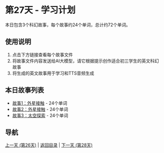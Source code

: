 # 第27天 - 学习计划

本日包含3个科幻故事，每个故事约24个单词，总计约72个单词。

## 使用说明

1. 点击下方链接查看每个故事文件
2. 将故事文件内容发送给AI大模型，请它根据提示创作适合初三学生的英文科幻故事
3. 将生成的英文故事用于学习和TTS音频生成

## 本日故事列表

- [故事1：外星接触](./story_27_1.md) - 24个单词
- [故事2：外星接触](./story_27_2.md) - 24个单词
- [故事3：太空探索](./story_27_3.md) - 24个单词

## 导航

[上一天 (第26天)](../day_26/day_26_index.md) | [返回目录](../master_index.md) | [下一天 (第28天)](../day_28/day_28_index.md)
